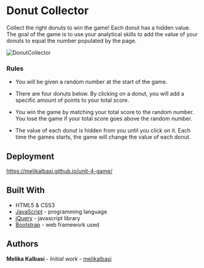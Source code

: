 # Donut Collector

Collect the right donuts to win the game! Each  donut has a hidden value. The goal of the game is to use your analytical skills to add the value of your donuts to equal the number populated by the page. 

![DonutCollector](assets/images/donutcollector.gif)

### Rules

* You will be given a random number at the start of the game.

* There are four donuts below. By clicking on a donut, you will add a specific amount of points to your total
score.

* You win the game by matching your total score to the random number. You lose the game if your total score goes
above the random number.

* The value of each donut is hidden from you until you click on it.
Each time the games starts, the game will change the value of each donut.

## Deployment

https://melikalbasi.github.io/unit-4-game/

## Built With

* HTML5 & CSS3
* [JavaScript](https://www.javascript.com/) - programming language
* [jQuery](http://jquery.com/%20download/#jquery) - javascript library
* [Bootstrap](https://getbootstrap.com/) - web framework used

## Authors

**Melika Kalbasi** - *Initial work* - [melikalbasi](https://github.com/melikalbasi)

